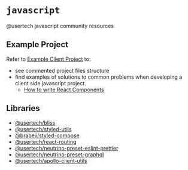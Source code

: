 # `javascript`

@usertech javascript community resources

## Example Project

Refer to [Example Client Project](packages/example-client) to:

- see commented project files structure
- find examples of solutions to common problems when developing a client side javascript project.
  - [How to write React Components](packages/example-client/src/components)

## Libraries

- [@usertech/bliss](https://github.com/usertech/bliss)
- [@usertech/styled-utils](https://github.com/usertech/styled-utils)
- [@brabeji/styled-compose](https://github.com/brabeji/styled-compose)
- [@usertech/react-routing](https://github.com/usertech/react-routing)
- [@usertech/neutrino-preset-eslint-prettier](https://github.com/usertech/neutrino-preset-eslint-prettier)
- [@usertech/neutrino-preset-graphql](https://github.com/usertech/neutrino-preset-graphql)
- [@usertech/apollo-client-utils](https://github.com/usertech/apollo-client-utils)
